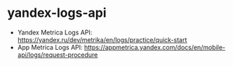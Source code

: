 # yandex-logs-api
* Yandex Metrica Logs API: https://yandex.ru/dev/metrika/en/logs/practice/quick-start
* App Metrica Logs API: https://appmetrica.yandex.com/docs/en/mobile-api/logs/request-procedure
